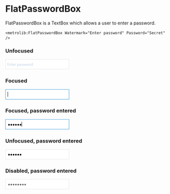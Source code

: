 # FlatPasswordBox

FlatPasswordBox is a TextBox which allows a user to enter a password.

```xaml
<metrolib:FlatPasswordBox Watermark="Enter password" Password="Secret" />
```
### Unfocused
![FlatPasswordBox example](Default.png#center)
### Focused
![FlatPasswordBox focused example](Focused.png)
### Focused, password entered
![FlatPasswordBox password example](Password.png)
### Unfocused, password entered
![FlatPasswordBox unfocused password example](PasswordUnfocused.png)
### Disabled, password entered
![FlatPasswordBox disabled example](Disabled.png)
